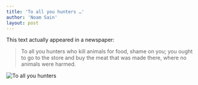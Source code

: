 ```yaml
---
title: 'To all you hunters …'
author: 'Noam Sain'
layout: post
---
```


This text actually appeared in a newspaper:

> To all you hunters who kill animals for food, shame on you; you ought to go to the store and buy the meat that was made there, where no animals were harmed.

![To all you hunters](http://2.bp.blogspot.com/_8aN4krk1nsk/SbeyQk96mPI/AAAAAAAAAKU/aFz_6vxqYGA/s400/To_All_You_Hunters.jpg "To all you hunters")
